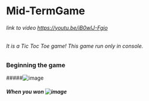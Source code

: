# Mid-TermGame
###### link to video https://youtu.be/iB0wIJ-Fgio
###### It is a Tic Toc Toe game! This game run only in console. 

### Beginning the game
#####![image](https://user-images.githubusercontent.com/74015673/111794117-17ef0100-88f0-11eb-8aba-2c420475df03.png)
 ##### When you won ![image](https://user-images.githubusercontent.com/74015673/111795251-34d80400-88f1-11eb-8a5f-fb551c512ef0.png)
